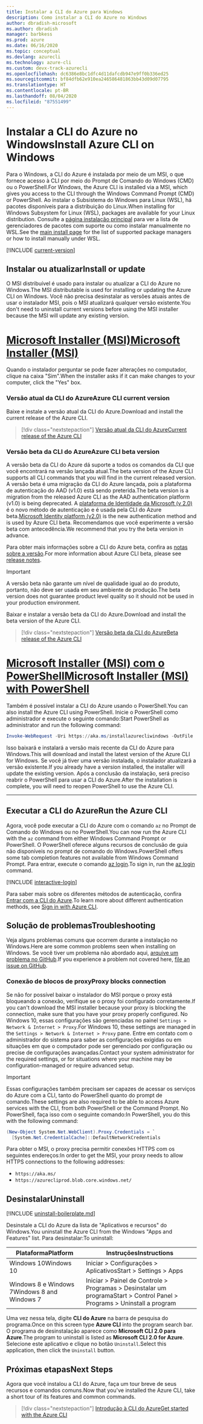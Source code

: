 ```yaml
---
title: Instalar a CLI do Azure para Windows
description: Como instalar a CLI do Azure no Windows
author: dbradish-microsoft
ms.author: dbradish
manager: barbkess
ms.prod: azure
ms.date: 06/16/2020
ms.topic: conceptual
ms.devlang: azurecli
ms.technology: azure-cli
ms.custom: devx-track-azurecli
ms.openlocfilehash: dc6386e8bc1dfc4d11dafcdb947e9ff0b336ed25
ms.sourcegitcommit: bf84dfb62e910ea246586481863bb43d09d07795
ms.translationtype: HT
ms.contentlocale: pt-BR
ms.lasthandoff: 08/04/2020
ms.locfileid: "87551499"
---
```

# <a name="install-azure-cli-on-windows"></a><span data-ttu-id="32606-103">Instalar a CLI do Azure no Windows</span><span class="sxs-lookup"><span data-stu-id="32606-103">Install Azure CLI on Windows</span></span>

<span data-ttu-id="32606-104">Para o Windows, a CLI do Azure é instalada por meio de um MSI, o que fornece acesso à CLI por meio do Prompt de Comando do Windows (CMD) ou o PowerShell.</span><span class="sxs-lookup"><span data-stu-id="32606-104">For Windows, the Azure CLI is installed via a MSI, which gives you access to the CLI through the Windows Command Prompt (CMD) or PowerShell.</span></span>
<span data-ttu-id="32606-105">Ao instalar o Subsistema do Windows para Linux (WSL), há pacotes disponíveis para a distribuição do Linux.</span><span class="sxs-lookup"><span data-stu-id="32606-105">When installing for Windows Subsystem for Linux (WSL), packages are available for your Linux distribution.</span></span> <span data-ttu-id="32606-106">Consulte a [página instalação principal](install-azure-cli.md) para ver a lista de gerenciadores de pacotes com suporte ou como instalar manualmente no WSL.</span><span class="sxs-lookup"><span data-stu-id="32606-106">See the [main install page](install-azure-cli.md) for the list of supported package managers or how to install manually under WSL.</span></span>

[!INCLUDE [current-version](includes/current-version.md)]

## <a name="install-or-update"></a><span data-ttu-id="32606-107">Instalar ou atualizar</span><span class="sxs-lookup"><span data-stu-id="32606-107">Install or update</span></span>

<span data-ttu-id="32606-108">O MSI distribuível é usado para instalar ou atualizar a CLI do Azure no Windows.</span><span class="sxs-lookup"><span data-stu-id="32606-108">The MSI distributable is used for installing or updating the Azure CLI on Windows.</span></span> <span data-ttu-id="32606-109">Você não precisa desinstalar as versões atuais antes de usar o instalador MSI, pois o MSI atualizará qualquer versão existente.</span><span class="sxs-lookup"><span data-stu-id="32606-109">You don't need to uninstall current versions before using the MSI installer because the MSI will update any existing version.</span></span>

# <a name="microsoft-installer-msi"></a>[<span data-ttu-id="32606-110">Microsoft Installer (MSI)</span><span class="sxs-lookup"><span data-stu-id="32606-110">Microsoft Installer (MSI)</span></span>](#tab/azure-cli)

<span data-ttu-id="32606-111">Quando o instalador perguntar se pode fazer alterações no computador, clique na caixa "Sim".</span><span class="sxs-lookup"><span data-stu-id="32606-111">When the installer asks if it can make changes to your computer, click the "Yes" box.</span></span>

### <a name="azure-cli-current-version"></a><span data-ttu-id="32606-112">Versão atual da CLI do Azure</span><span class="sxs-lookup"><span data-stu-id="32606-112">Azure CLI current version</span></span>

<span data-ttu-id="32606-113">Baixe e instale a versão atual da CLI do Azure.</span><span class="sxs-lookup"><span data-stu-id="32606-113">Download and install the current release of the Azure CLI.</span></span>  

> [!div class="nextstepaction"]
> [<span data-ttu-id="32606-114">Versão atual da CLI do Azure</span><span class="sxs-lookup"><span data-stu-id="32606-114">Current release of the Azure CLI</span></span>](https://aka.ms/installazurecliwindows)

### <a name="azure-cli-beta-version"></a><span data-ttu-id="32606-115">Versão beta da CLI do Azure</span><span class="sxs-lookup"><span data-stu-id="32606-115">Azure CLI beta version</span></span>

<span data-ttu-id="32606-116">A versão beta da CLI do Azure dá suporte a todos os comandos da CLI que você encontrará na versão lançada atual.</span><span class="sxs-lookup"><span data-stu-id="32606-116">The beta version of the Azure CLI supports all CLI commands that you will find in the current released version.</span></span> <span data-ttu-id="32606-117">A versão beta é uma migração da CLI do Azure lançada, pois a plataforma de autenticação do AAD (v1.0) está sendo preterida.</span><span class="sxs-lookup"><span data-stu-id="32606-117">The beta version is a migration from the released Azure CLI as the AAD authentication platform (v1.0) is being deprecated.</span></span>  <span data-ttu-id="32606-118">A [plataforma de Identidade da Microsoft (v 2.0)](/azure/active-directory/develop/v2-overview) é o novo método de autenticação e é usada pela CLI do Azure beta.</span><span class="sxs-lookup"><span data-stu-id="32606-118">[Microsoft Identity platform (v2.0)](/azure/active-directory/develop/v2-overview) is the new authentication method and is used by Azure CLI beta.</span></span>  <span data-ttu-id="32606-119">Recomendamos que você experimente a versão beta com antecedência.</span><span class="sxs-lookup"><span data-stu-id="32606-119">We recommend that you try the beta version in advance.</span></span>  

<span data-ttu-id="32606-120">Para obter mais informações sobre a CLI do Azure beta, confira as [notas sobre a versão](release-notes-azure-cli?tabs=azure-cli-beta).</span><span class="sxs-lookup"><span data-stu-id="32606-120">For more information about Azure CLI beta, please see [release notes](release-notes-azure-cli?tabs=azure-cli-beta).</span></span>

> [!IMPORTANT]
>
> <span data-ttu-id="32606-121">A versão beta não garante um nível de qualidade igual ao do produto, portanto, não deve ser usada em seu ambiente de produção.</span><span class="sxs-lookup"><span data-stu-id="32606-121">The beta version does not guarantee product level quality so it should not be used in your production environment.</span></span>

<span data-ttu-id="32606-122">Baixar e instalar a versão beta da CLI do Azure.</span><span class="sxs-lookup"><span data-stu-id="32606-122">Download and install the beta version of the Azure CLI.</span></span>

> [!div class="nextstepaction"]
> [<span data-ttu-id="32606-123">Versão beta da CLI do Azure</span><span class="sxs-lookup"><span data-stu-id="32606-123">Beta release of the Azure CLI</span></span>](https://aka.ms/installazurecliwindowsbeta)

# <a name="microsoft-installer-msi-with-powershell"></a>[<span data-ttu-id="32606-124">Microsoft Installer (MSI) com o PowerShell</span><span class="sxs-lookup"><span data-stu-id="32606-124">Microsoft Installer (MSI) with PowerShell</span></span>](#tab/azure-powershell)

<span data-ttu-id="32606-125">Também é possível instalar a CLI do Azure usando o PowerShell.</span><span class="sxs-lookup"><span data-stu-id="32606-125">You can also install the Azure CLI using PowerShell.</span></span> <span data-ttu-id="32606-126">Inicie o PowerShell como administrador e execute o seguinte comando:</span><span class="sxs-lookup"><span data-stu-id="32606-126">Start PowerShell as administrator and run the following command:</span></span>

   ```PowerShell
   Invoke-WebRequest -Uri https://aka.ms/installazurecliwindows -OutFile .\AzureCLI.msi; Start-Process msiexec.exe -Wait -ArgumentList '/I AzureCLI.msi /quiet'; rm .\AzureCLI.msi
   ```

<span data-ttu-id="32606-127">Isso baixará e instalará a versão mais recente da CLI do Azure para Windows.</span><span class="sxs-lookup"><span data-stu-id="32606-127">This will download and install the latest version of the Azure CLI for Windows.</span></span> <span data-ttu-id="32606-128">Se você já tiver uma versão instalada, o instalador atualizará a versão existente.</span><span class="sxs-lookup"><span data-stu-id="32606-128">If you already have a version installed, the installer will update the existing version.</span></span> <span data-ttu-id="32606-129">Após a conclusão da instalação, será preciso reabrir o PowerShell para usar a CLI do Azure.</span><span class="sxs-lookup"><span data-stu-id="32606-129">After the installation is complete, you will need to reopen PowerShell to use the Azure CLI.</span></span>

---

## <a name="run-the-azure-cli"></a><span data-ttu-id="32606-130">Executar a CLI do Azure</span><span class="sxs-lookup"><span data-stu-id="32606-130">Run the Azure CLI</span></span>

<span data-ttu-id="32606-131">Agora, você pode executar a CLI do Azure com o comando `az` no Prompt de Comando do Windows ou no PowerShell.</span><span class="sxs-lookup"><span data-stu-id="32606-131">You can now run the Azure CLI with the `az` command from either Windows Command Prompt or PowerShell.</span></span> <span data-ttu-id="32606-132">O PowerShell oferece alguns recursos de conclusão de guia não disponíveis no prompt de comando do Windows.</span><span class="sxs-lookup"><span data-stu-id="32606-132">PowerShell offers some tab completion features not available from Windows Command Prompt.</span></span> <span data-ttu-id="32606-133">Para entrar, execute o comando [az login](/cli/azure/reference-index#az-login).</span><span class="sxs-lookup"><span data-stu-id="32606-133">To sign in, run the [az login](/cli/azure/reference-index#az-login) command.</span></span>

[!INCLUDE [interactive-login](includes/interactive-login.md)]

<span data-ttu-id="32606-134">Para saber mais sobre os diferentes métodos de autenticação, confira [Entrar com a CLI do Azure](authenticate-azure-cli.md).</span><span class="sxs-lookup"><span data-stu-id="32606-134">To learn more about different authentication methods, see [Sign in with Azure CLI](authenticate-azure-cli.md).</span></span>

## <a name="troubleshooting"></a><span data-ttu-id="32606-135">Solução de problemas</span><span class="sxs-lookup"><span data-stu-id="32606-135">Troubleshooting</span></span>

<span data-ttu-id="32606-136">Veja alguns problemas comuns que ocorrem durante a instalação no Windows.</span><span class="sxs-lookup"><span data-stu-id="32606-136">Here are some common problems seen when installing on Windows.</span></span> <span data-ttu-id="32606-137">Se você tiver um problema não abordado aqui, [arquive um problema no GitHub](https://github.com/Azure/azure-cli/issues).</span><span class="sxs-lookup"><span data-stu-id="32606-137">If you experience a problem not covered here, [file an issue on GitHub](https://github.com/Azure/azure-cli/issues).</span></span>

### <a name="proxy-blocks-connection"></a><span data-ttu-id="32606-138">Conexão de blocos de proxy</span><span class="sxs-lookup"><span data-stu-id="32606-138">Proxy blocks connection</span></span>

<span data-ttu-id="32606-139">Se não for possível baixar o instalador do MSI porque o proxy está bloqueando a conexão, verifique se o proxy foi configurado corretamente.</span><span class="sxs-lookup"><span data-stu-id="32606-139">If you can't download the MSI installer because your proxy is blocking the connection, make sure that you have your proxy properly configured.</span></span> <span data-ttu-id="32606-140">No Windows 10, essas configurações são gerenciadas no painel `Settings > Network & Internet > Proxy`.</span><span class="sxs-lookup"><span data-stu-id="32606-140">For Windows 10, these settings are managed in the `Settings > Network & Internet > Proxy` pane.</span></span> <span data-ttu-id="32606-141">Entre em contato com o administrador do sistema para saber as configurações exigidas ou em situações em que o computador pode ser gerenciado por configuração ou precise de configurações avançadas.</span><span class="sxs-lookup"><span data-stu-id="32606-141">Contact your system administrator for the required settings, or for situations where your machine may be configuration-managed or require advanced setup.</span></span>

> [!IMPORTANT]
> <span data-ttu-id="32606-142">Essas configurações também precisam ser capazes de acessar os serviços do Azure com a CLI, tanto do PowerShell quanto do prompt de comando.</span><span class="sxs-lookup"><span data-stu-id="32606-142">These settings are also required to be able to access Azure services with the CLI, from both PowerShell or the Command Prompt.</span></span> <span data-ttu-id="32606-143">No PowerShell, faça isso com o seguinte comando:</span><span class="sxs-lookup"><span data-stu-id="32606-143">In PowerShell, you do this with the following command:</span></span>
>
> ```powershell
> (New-Object System.Net.WebClient).Proxy.Credentials = `
>   [System.Net.CredentialCache]::DefaultNetworkCredentials
> ```

<span data-ttu-id="32606-144">Para obter o MSI, o proxy precisa permitir conexões HTTPS com os seguintes endereços:</span><span class="sxs-lookup"><span data-stu-id="32606-144">In order to get the MSI, your proxy needs to allow HTTPS connections to the following addresses:</span></span>

* `https://aka.ms/`
* `https://azurecliprod.blob.core.windows.net/`

## <a name="uninstall"></a><span data-ttu-id="32606-145">Desinstalar</span><span class="sxs-lookup"><span data-stu-id="32606-145">Uninstall</span></span>

[!INCLUDE [uninstall-boilerplate.md](includes/uninstall-boilerplate.md)]

<span data-ttu-id="32606-146">Desinstale a CLI do Azure da lista de "Aplicativos e recursos" do Windows.</span><span class="sxs-lookup"><span data-stu-id="32606-146">You uninstall the Azure CLI from the Windows "Apps and Features" list.</span></span> <span data-ttu-id="32606-147">Para desinstalar:</span><span class="sxs-lookup"><span data-stu-id="32606-147">To uninstall:</span></span>

| <span data-ttu-id="32606-148">Plataforma</span><span class="sxs-lookup"><span data-stu-id="32606-148">Platform</span></span> | <span data-ttu-id="32606-149">Instruções</span><span class="sxs-lookup"><span data-stu-id="32606-149">Instructions</span></span> |
|---|---|
| <span data-ttu-id="32606-150">Windows 10</span><span class="sxs-lookup"><span data-stu-id="32606-150">Windows 10</span></span> | <span data-ttu-id="32606-151">Iniciar > Configurações > Aplicativos</span><span class="sxs-lookup"><span data-stu-id="32606-151">Start > Settings > Apps</span></span> |
| <span data-ttu-id="32606-152">Windows 8 e Windows 7</span><span class="sxs-lookup"><span data-stu-id="32606-152">Windows 8 and Windows 7</span></span> | <span data-ttu-id="32606-153">Iniciar > Painel de Controle > Programas > Desinstalar um programa</span><span class="sxs-lookup"><span data-stu-id="32606-153">Start > Control Panel > Programs > Uninstall a program</span></span> |

<span data-ttu-id="32606-154">Uma vez nessa tela, digite __CLI do Azure__ na barra de pesquisa do programa.</span><span class="sxs-lookup"><span data-stu-id="32606-154">Once on this screen type __Azure CLI__ into the program search bar.</span></span> <span data-ttu-id="32606-155">O programa de desinstalação aparece como __Microsoft CLI 2.0 para Azure__.</span><span class="sxs-lookup"><span data-stu-id="32606-155">The program to uninstall is listed as __Microsoft CLI 2.0 for Azure__.</span></span> <span data-ttu-id="32606-156">Selecione este aplicativo e clique no botão `Uninstall`.</span><span class="sxs-lookup"><span data-stu-id="32606-156">Select this application, then click the `Uninstall` button.</span></span>

## <a name="next-steps"></a><span data-ttu-id="32606-157">Próximas etapas</span><span class="sxs-lookup"><span data-stu-id="32606-157">Next Steps</span></span>

<span data-ttu-id="32606-158">Agora que você instalou a CLI do Azure, faça um tour breve de seus recursos e comandos comuns.</span><span class="sxs-lookup"><span data-stu-id="32606-158">Now that you've installed the Azure CLI, take a short tour of its features and common commands.</span></span>

> [!div class="nextstepaction"]
> [<span data-ttu-id="32606-159">Introdução à CLI do Azure</span><span class="sxs-lookup"><span data-stu-id="32606-159">Get started with the Azure CLI</span></span>](get-started-with-azure-cli.md)
